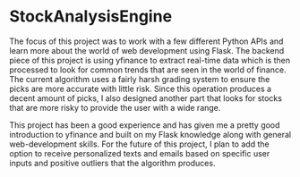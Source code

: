 # StockAnalysisEngine

The focus of this project was to work with a few different Python APIs and learn more about the world of web development using Flask. The backend piece of this project is using yfinance to extract real-time data which is then processed to look for common trends that are seen in the world of finance. The current algorithm uses a fairly harsh grading system to ensure the picks are more accurate with little risk. Since this operation produces a decent amount of picks, I also designed another part that looks for stocks that are more risky to provide the user with a wide range.

This project has been a good experience and has given me a pretty good introduction to yfinance and built on my Flask knowledge along with general web-development skills. For the future of this project, I plan to add the option to receive personalized texts and emails based on specific user inputs and positive outliers that the algorithm produces.

